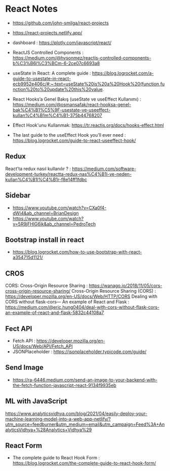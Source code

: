 # React Notes

- <https://github.com/john-smilga/react-projects>
- <https://react-projects.netlify.app/>

- dashboard : <https://plotly.com/javascript/react/>

- ReactJS Controlled Components : <https://medium.com/@hvsonmez/reactjs-controlled-components-b%C3%B6l%C3%BCm-6-2ce07c6693a8>
- useState in React: A complete guide : <https://blog.logrocket.com/a-guide-to-usestate-in-react-ecb9952e406c/#:~:text=useState%20is%20a%20Hook%20(function,function%20to%20update%20this%20value>.
- React Hooks’a Genel Bakış (useState ve useEffect Kullanımı) : <https://medium.com/@osmansafak/react-hooksa-genel-bak%C4%B1%C5%9F-usestate-ve-useeffect-kullan%C4%B1m%C4%B1-375b44768207>

- Effect Hook'unu Kullanmak: <https://tr.reactjs.org/docs/hooks-effect.html>

- The last guide to the useEffect Hook you’ll ever need : <https://blog.logrocket.com/guide-to-react-useeffect-hook/>

## Redux

React’ta redux nasıl kullanılır ? : <https://medium.com/software-development-turkey/reactta-redux-nas%C4%B1l-ve-neden-kullan%C4%B1l%C4%B1r-f8e14ff1fdbc>

## Sidebar

- <https://www.youtube.com/watch?v=CXa0f4-dWi4&ab_channel=BrianDesign>
- <https://www.youtube.com/watch?v=5R9jFHlG6ik&ab_channel=PedroTech>

## Bootstrap install in react

- <https://blog.logrocket.com/how-to-use-bootstrap-with-react-a354715d1121/>

## CROS

CORS: Cross-Origin Resource Sharing : <https://wanago.io/2018/11/05/cors-cross-origin-resource-sharing/>
Cross-Origin Resource Sharing (CORS) : <https://developer.mozilla.org/en-US/docs/Web/HTTP/CORS>
Dealing with CORS without flask-cors— An example of React and Flask : <https://medium.com/@eric.hung0404/deal-with-cors-without-flask-cors-an-example-of-react-and-flask-5832c44108a7>

## Fect API

- Fetch API : <https://developer.mozilla.org/en-US/docs/Web/API/Fetch_API>
- JSONPlaceholder : <https://jsonplaceholder.typicode.com/guide/>

## Send Image

- <https://ra-6446.medium.com/send-an-image-to-your-backend-with-the-fetch-function-javascript-react-9134f9935eb>

## ML with JavaScript

https://www.analyticsvidhya.com/blog/2021/04/easily-deploy-your-machine-learning-model-into-a-web-app-netlify/?utm_source=feedburner&utm_medium=email&utm_campaign=Feed%3A+AnalyticsVidhya+%28Analytics+Vidhya%29

## React Form

- The complete guide to React Hook Form : https://blog.logrocket.com/the-complete-guide-to-react-hook-form/